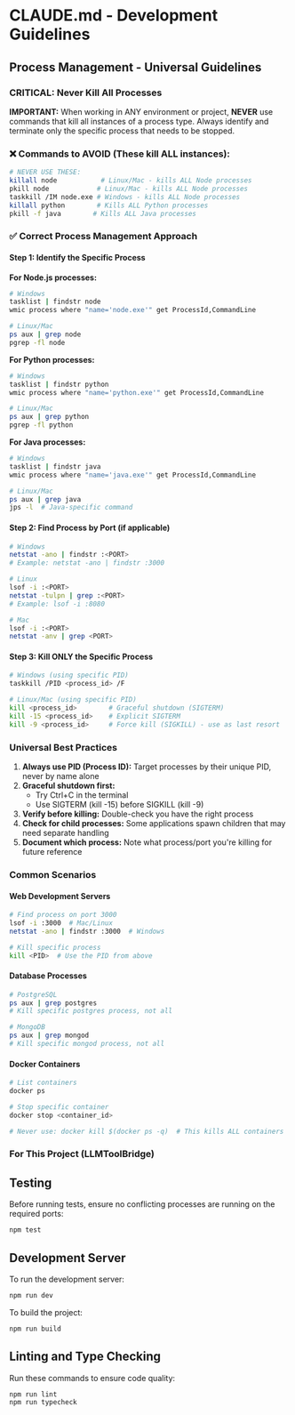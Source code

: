 # CLAUDE.md - Development Guidelines

## Process Management - Universal Guidelines

### CRITICAL: Never Kill All Processes

**IMPORTANT:** When working in ANY environment or project, **NEVER** use commands that kill all instances of a process type. Always identify and terminate only the specific process that needs to be stopped.

### ❌ Commands to AVOID (These kill ALL instances):
```bash
# NEVER USE THESE:
killall node           # Linux/Mac - kills ALL Node processes
pkill node            # Linux/Mac - kills ALL Node processes  
taskkill /IM node.exe # Windows - kills ALL Node processes
killall python        # Kills ALL Python processes
pkill -f java        # Kills ALL Java processes
```

### ✅ Correct Process Management Approach

#### Step 1: Identify the Specific Process

**For Node.js processes:**
```bash
# Windows
tasklist | findstr node
wmic process where "name='node.exe'" get ProcessId,CommandLine

# Linux/Mac
ps aux | grep node
pgrep -fl node
```

**For Python processes:**
```bash
# Windows
tasklist | findstr python
wmic process where "name='python.exe'" get ProcessId,CommandLine

# Linux/Mac
ps aux | grep python
pgrep -fl python
```

**For Java processes:**
```bash
# Windows
tasklist | findstr java
wmic process where "name='java.exe'" get ProcessId,CommandLine

# Linux/Mac
ps aux | grep java
jps -l  # Java-specific command
```

#### Step 2: Find Process by Port (if applicable)

```bash
# Windows
netstat -ano | findstr :<PORT>
# Example: netstat -ano | findstr :3000

# Linux
lsof -i :<PORT>
netstat -tulpn | grep :<PORT>
# Example: lsof -i :8080

# Mac
lsof -i :<PORT>
netstat -anv | grep <PORT>
```

#### Step 3: Kill ONLY the Specific Process

```bash
# Windows (using specific PID)
taskkill /PID <process_id> /F

# Linux/Mac (using specific PID)
kill <process_id>        # Graceful shutdown (SIGTERM)
kill -15 <process_id>    # Explicit SIGTERM
kill -9 <process_id>     # Force kill (SIGKILL) - use as last resort
```

### Universal Best Practices

1. **Always use PID (Process ID):** Target processes by their unique PID, never by name alone
2. **Graceful shutdown first:** 
   - Try Ctrl+C in the terminal
   - Use SIGTERM (kill -15) before SIGKILL (kill -9)
3. **Verify before killing:** Double-check you have the right process
4. **Check for child processes:** Some applications spawn children that may need separate handling
5. **Document which process:** Note what process/port you're killing for future reference

### Common Scenarios

#### Web Development Servers
```bash
# Find process on port 3000
lsof -i :3000  # Mac/Linux
netstat -ano | findstr :3000  # Windows

# Kill specific process
kill <PID>  # Use the PID from above
```

#### Database Processes
```bash
# PostgreSQL
ps aux | grep postgres
# Kill specific postgres process, not all

# MongoDB
ps aux | grep mongod
# Kill specific mongod process, not all
```

#### Docker Containers
```bash
# List containers
docker ps

# Stop specific container
docker stop <container_id>

# Never use: docker kill $(docker ps -q)  # This kills ALL containers
```

### For This Project (LLMToolBridge)

## Testing

Before running tests, ensure no conflicting processes are running on the required ports:
```bash
npm test
```

## Development Server

To run the development server:
```bash
npm run dev
```

To build the project:
```bash
npm run build
```

## Linting and Type Checking

Run these commands to ensure code quality:
```bash
npm run lint
npm run typecheck
```